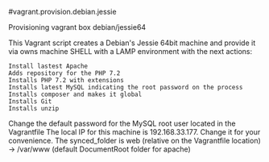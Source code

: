 #vagrant.provision.debian.jessie

Provisioning vagrant box debian/jessie64

This Vagrant script creates a Debian's Jessie 64bit machine and provide it via owns machine SHELL with a LAMP environment with the next actions:

    Install lastest Apache
    Adds repository for the PHP 7.2
    Installs PHP 7.2 with extensions
    Installs latest MySQL indicating the root password on the process
    Installs composer and makes it global
    Installs Git
    Installs unzip

Change the default password for the MySQL root user located in the Vagrantfile The local IP for this machine is 192.168.33.177. Change it for your convenience. The synced_folder is web (relative on the Vagrantfile location) -> /var/www (default DocumentRoot folder for apache)
